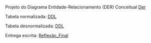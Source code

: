 Projeto do Diagrama Entidade-Relacionamento (DER) Conceitual
[Der](./screenshot-1757877701984.png)

Tabela normalizada:
[DDL](./Tabela_normalizada.sql)

Tabela desnormalizada:
[DDL](./Tabela_desnormalizada.sql)

Entrega escrita:
[Reflexão_Final](./Reflexao_Final.pdf)

